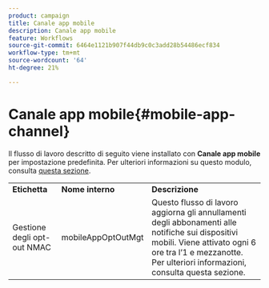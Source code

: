 ```yaml
---
product: campaign
title: Canale app mobile
description: Canale app mobile
feature: Workflows
source-git-commit: 6464e1121b907f44db9c0c3add28b54486ecf834
workflow-type: tm+mt
source-wordcount: '64'
ht-degree: 21%

---
```



# Canale app mobile{#mobile-app-channel}

Il flusso di lavoro descritto di seguito viene installato con **Canale app mobile** per impostazione predefinita. Per ulteriori informazioni su questo modulo, consulta [questa sezione](../../v8/send/push.md).

<table> 
 <tbody> 
  <tr> 
   <td> <strong>Etichetta</strong><br /> </td> 
   <td> <strong>Nome interno</strong><br /> </td> 
   <td> <strong>Descrizione</strong><br /> </td> 
  </tr> 
  <tr> 
   <td> <span class="uicontrol">Gestione degli opt-out NMAC</span> <br /> </td> 
   <td> <span class="uicontrol">mobileAppOptOutMgt</span> <br /> </td> 
   <td> Questo flusso di lavoro aggiorna gli annullamenti degli abbonamenti alle notifiche sui dispositivi mobili. Viene attivato ogni 6 ore tra l’1 e mezzanotte. Per ulteriori informazioni, consulta questa sezione</a>.<br /> </td> 
  </tr> 
 </tbody> 
</table>

